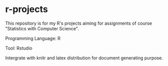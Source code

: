 # r-projects
This repository is for my R's projects aiming for assignments of course "Statistics with Computer Science".

Programming Language: R

Tool: Rstudio

Intergrate with knitr and latex distribution for document generating purpose.
